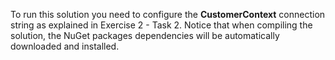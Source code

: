 ﻿To run this solution you need to configure the **CustomerContext** connection string as explained in Exercise 2 - Task 2. Notice that when compiling the solution, the NuGet packages dependencies will be automatically downloaded and installed.

